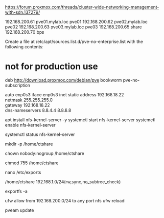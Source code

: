 https://forum.proxmox.com/threads/cluster-wide-networking-management-with-sdn.137279/

192.168.200.61 pve01.mylab.loc pve01
192.168.200.62 pve02.mylab.loc pve02
192.168.200.63 pve03.mylab.loc pve03
192.168.200.65 share
192.168.200.70 bps 



Create a file at /etc/apt/sources.list.d/pve-no-enterprise.list with the following contents:

# not for production use
deb http://download.proxmox.com/debian/pve bookworm pve-no-subscription


auto enp0s3
iface enp0s3 inet static
address 192.168.18.22          
netmask 255.255.255.0           
gateway 192.168.18.22           
dns-nameservers 8.8.4.4 8.8.8.8


apt install nfs-kernel-server -y
systemctl start nfs-kernel-server
systemctl enable nfs-kernel-server


systemctl status nfs-kernel-server

mkdir -p /home/ctshare

chown nobody:nogroup /home/ctshare

chmod 755 /home/ctshare


nano /etc/exports


/home/ctshare 192.168.1.0/24(rw,sync,no_subtree_check)

exportfs -a



ufw allow from 192.168.200.0/24 to any port nfs
ufw reload



pveam update
